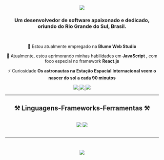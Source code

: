 <h1 align="center">
    <img src="https://readme-typing-svg.herokuapp.com/?font=Righteous&size=35&center=true&vCenter=true&width=500&height=70&duration=4000&lines=Olá!+👋;+Eu+sou+o+Anderson+Benedetti!;" />
</h1>

<h3 align="center">Um desenvolvedor de software apaixonado e dedicado, oriundo do Rio Grande do Sul, Brasil.</h3>

<br/>

<div align="center">
 
 🔭 Estou atualmente empregado na **Blume Web Studio**
 
 🌱 Atualmente, estou aprimorando minhas habilidades em **JavaScript** 
 , com foco especial no framework **React.js**

 ⚡ Curiosidade **Os astronautas na Estação Espacial Internacional veem o nascer do sol a cada 90 minutos**

 </div>
 
<div align="center"> 
  <a href="mailto:andersonjcbenedetti@gmail.com">
    <img src="https://img.shields.io/badge/Gmail-333333?style=for-the-badge&logo=gmail&logoColor=red" />
  </a>
  <a href="https://www.linkedin.com/in/dev-anderson-benedetti/" target="_blank">
    <img src="https://img.shields.io/badge/LinkedIn-0077B5?style=for-the-badge&logo=linkedin&logoColor=white" target="_blank" />
  </a>
  <a href="https://wa.me/5551997042710?text=Ol%C3%A1%21+Cheguei+aqui+atrav%C3%A9s+do+seu+GitHub." target="_blank">
     <img src="https://img.shields.io/badge/WhatsApp-25D366?style=for-the-badge&logo=whatsapp&logoColor=white" target="_blank" />
  </a>
</div>

 <hr/>
 
<h2 align="center">⚒️ Linguagens-Frameworks-Ferramentas ⚒️</h2>
<br/>
<div align="center">
    <img src="https://skillicons.dev/icons?i=react,vue,html,css,vscode,github,figma,git,wordpress" />
    <img src="https://skillicons.dev/icons?i=javascript,typescript,firebase,netlify,mysql" /><br>
</div>

<br/>
<hr/>

<h1 align="center">
    <img src="https://readme-typing-svg.herokuapp.com/?font=Righteous&size=35&center=true&vCenter=true&width=500&height=70&duration=4000&lines=Obrigado+pela+atenção!;" />
</h1>
